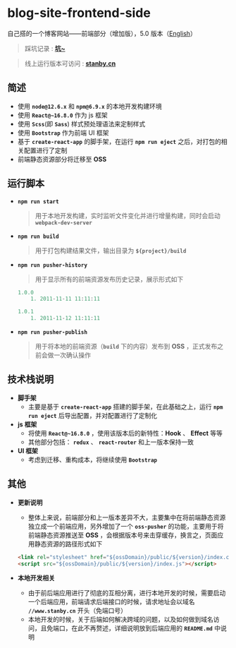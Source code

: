 # blog-site-frontend-side
自己搭的一个博客网站——前端部分（增加版），5.0 版本（[English](https://github.com/MonkingStand/blog-site-frontend-side)）

> 踩坑记录 : **[坑~](https://github.com/MonkingStand/blog-site-frontend-side/blob/master/ISSUE.md)**

> 线上运行版本可访问 : **[stanby.cn](http://www.stanby.cn)**

## 简述
*   使用 **`node@12.6.x`** 和 **`npm@6.9.x`** 的本地开发构建环境
*   使用 **`React@~16.8.0`** 作为 js 框架
*   使用 **`Scss`**(即 **`Sass`**) 样式预处理语法来定制样式
*   使用 **`Bootstrap`** 作为前端 UI 框架
*   基于 **`create-react-app`** 的脚手架，在运行 **`npm run eject`** 之后，对打包的相关配置进行了定制
*   前端静态资源部分将迁移至 **OSS**

## 运行脚本
*   **`npm run start`**
    >   用于本地开发构建，实时监听文件变化并进行增量构建，同时会启动 **`webpack-dev-server`**
*   **`npm run build`**
    >   用于打包构建结果文件，输出目录为 **`${project}/build`**
*   **`npm run pusher-history`**
    >   用于显示所有的前端资源发布历史记录，展示形式如下
    ```javascript
    1.0.0
        1. 2011-11-11 11:11:11

    1.0.1
        1. 2011-11-12 11:11:11
    ```

*   **`npm run pusher-publish`**
    >   用于将本地的前端资源（**`build`** 下的内容）发布到 **OSS** ，正式发布之前会做一次确认操作

## 技术栈说明
*   **脚手架**
    *   主要是基于 **`create-react-app`** 搭建的脚手架，在此基础之上，运行 **`npm run eject`** 后导出配置，并对配置进行了定制化
*   **js 框架**
    *   将使用 **`React@~16.8.0`** ，使用该版本后的新特性：**Hook** 、 **Effect** 等等
    *   其他部分包括： **`redux`** 、 **`react-router`** 和上一版本保持一致
*   **UI 框架**
    *   考虑到迁移、重构成本，将继续使用 **`Bootstrap`**

## 其他
*   **更新说明**
    *   整体上来说，前端部分和上一版本差异不大，主要集中在将前端静态资源独立成一个前端应用，另外增加了一个 **`oss-pusher`** 的功能，主要用于将前端静态资源推送至 **OSS** ，会根据版本号来击穿缓存，换言之，页面应用静态资源的路径形式如下

    ```html
    <link rel="stylesheet" href="${ossDomain}/public/${version}/index.css">
    <script src="${ossDomain}/public/${version}/index.js"></script>
    ```
*   **本地开发相关**
    *   由于前后端应用进行了彻底的互相分离，进行本地开发的时候，需要启动一个后端应用，前端请求后端接口的时候，请求地址会以域名 **`//www.stanby.cn`** 开头（免端口号）
    *   本地开发的时候，关于后端如何解决跨域的问题，以及如何做到域名访问，且免端口，在此不再赘述，详细说明放到后端应用的 **`README.md`** 中说明